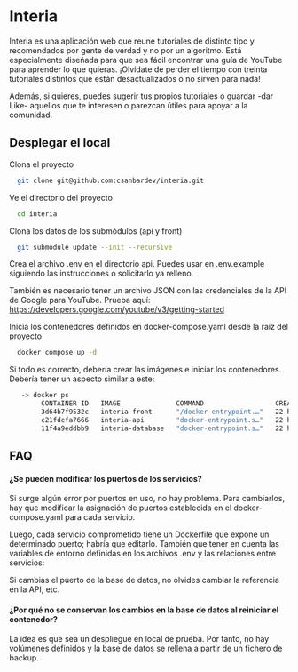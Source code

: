 
# Interia

Interia es una aplicación web que reune tutoriales de distinto tipo y recomendados por gente de verdad y no por un algoritmo. Está especialmente diseñada para que sea fácil encontrar una guía de YouTube para aprender lo que quieras. ¡Olvídate de perder el tiempo con treinta tutoriales distintos que están desactualizados o no sirven para nada!

Además, si quieres, puedes sugerir tus propios tutoriales o guardar -dar Like- aquellos que te interesen o parezcan útiles para apoyar a la comunidad. 


## Desplegar el local

Clona el proyecto

```bash
  git clone git@github.com:csanbardev/interia.git
```

Ve el directorio del proyecto

```bash
  cd interia
```

Clona los datos de los submódulos (api y front)

```bash
  git submodule update --init --recursive
```

Crea el archivo .env en el directorio api. Puedes usar en .env.example siguiendo las instrucciones o solicitarlo ya relleno.

También es necesario tener un archivo JSON con las credenciales de la API de Google para YouTube. Prueba aquí: https://developers.google.com/youtube/v3/getting-started


Inicia los contenedores definidos en docker-compose.yaml desde la raíz del proyecto

```bash
  docker compose up -d    
```

Si todo es correcto, debería crear las imágenes e iniciar los contenedores. Debería tener un aspecto similar a este:

```bash
   -> docker ps
        CONTAINER ID   IMAGE              COMMAND                  CREATED        STATUS         PORTS                                                 NAMES
        3d64b7f9532c   interia-front      "/docker-entrypoint.…"   22 hours ago   Up 2 seconds   0.0.0.0:80->80/tcp, :::80->80/tcp                     interia-front-1
        c21fdcfa7666   interia-api        "docker-entrypoint.s…"   22 hours ago   Up 2 seconds   0.0.0.0:3006->3006/tcp, :::3006->3006/tcp             interia-api-1
        11f4a9eddbb9   interia-database   "docker-entrypoint.s…"   22 hours ago   Up 2 seconds   0.0.0.0:3306->3306/tcp, :::3306->3306/tcp, 3307/tcp   interia-database-1

```


## FAQ

#### ¿Se pueden modificar los puertos de los servicios?

Si surge algún error por puertos en uso, no hay problema. Para cambiarlos, hay que modificar la asignación de puertos establecida en el docker-compose.yaml para cada servicio.

Luego, cada servicio comprometido tiene un Dockerfile que expone un determinado puerto; habría que editarlo. También que tener en cuenta las variables de entorno definidas en los archivos .env y las relaciones entre servicios:

Si cambias el puerto de la base de datos, no olvides cambiar la referencia en la API, etc.

#### ¿Por qué no se conservan los cambios en la base de datos al reiniciar el contenedor?

La idea es que sea un despliegue en local de prueba. Por tanto, no hay volúmenes definidos y la base de datos se rellena a partir de un fichero de backup.

